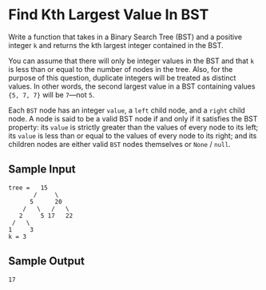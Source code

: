 # Find Kth Largest Value In BST
Write a function that takes in a Binary Search Tree (BST) and a positive integer ```k``` and returns the kth largest integer contained in the BST.

You can assume that there will only be integer values in the BST and that ```k``` is less than or equal to the number of nodes in the tree.
Also, for the purpose of this question, duplicate integers will be treated as distinct values. In other words, the second largest value in a BST containing values ```{5, 7, 7}``` will be ```7```—not ```5```.

Each ```BST``` node has an integer ```value```, a ```left``` child node, and a ```right``` child node. A node is said to be a valid BST node if and only if it satisfies the BST property: its ```value``` is strictly greater than the values of every node to its left; its ```value``` is less than or equal to the values of every node to its right; and its children nodes are either valid ```BST``` nodes themselves or ```None``` / ```null```.

## Sample Input
```
tree =   15
       /     \
      5      20
    /   \   /   \
   2     5 17   22
 /   \         
1     3       
k = 3
```
## Sample Output
```
17
```